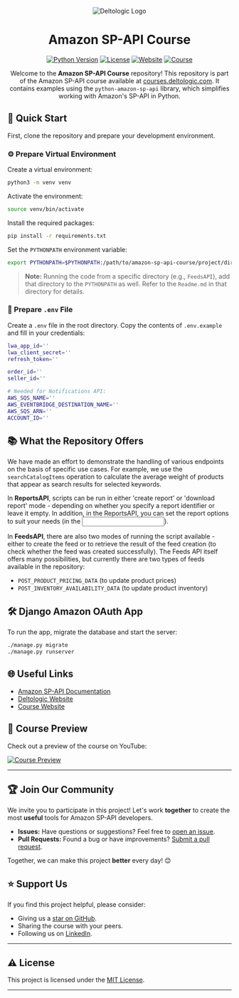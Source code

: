 
<div align="center">

![Deltologic Logo](https://i.imgur.com/lReGzMH_d.webp)

# Amazon SP-API Course

[![Python Version][python_version_img]][python_url]
[![License][license_img]][license_url]
[![Website][website_img]][company_url]
[![Course][course_img]][course_url]

Welcome to the **Amazon SP-API Course** repository! This repository is part of the Amazon SP-API course available at [courses.deltologic.com][course_url]. It contains examples using the `python-amazon-sp-api` library, which simplifies working with Amazon's SP-API in Python.

</div>

## 🚀 Quick Start

First, clone the repository and prepare your development environment.

### ⚙️ Prepare Virtual Environment

Create a virtual environment:

```bash
python3 -m venv venv
```

Activate the environment:

```bash
source venv/bin/activate
```

Install the required packages:

```bash
pip install -r requirements.txt
```

Set the `PYTHONPATH` environment variable:

```bash
export PYTHONPATH=$PYTHONPATH:/path/to/amazon-sp-api-course/project/directory
```

> **Note:** Running the code from a specific directory (e.g., `FeedsAPI`), add that directory to the `PYTHONPATH` as well. Refer to the `Readme.md` in that directory for details.

### 📄 Prepare `.env` File

Create a `.env` file in the root directory. Copy the contents of `.env.example` and fill in your credentials:

```bash
lwa_app_id=''
lwa_client_secret=''
refresh_token=''

order_id=''
seller_id=''

# Needed for Notifications API:
AWS_SQS_NAME=''
AWS_EVENTBRIDGE_DESTINATION_NAME=''
AWS_SQS_ARN=''
ACCOUNT_ID=''
```

## 📚 What the Repository Offers

We have made an effort to demonstrate the handling of various endpoints on the basis of specific use cases. For example, we use the `searchCatalogItems` operation to calculate the average weight of products that appear as search results for selected keywords.

In **ReportsAPI**, scripts can be run in either 'create report' or 'download report' mode - depending on whether you specify a report identifier or leave it empty. In addition, in the ReportsAPI, you can set the report options to suit your needs (in the <input part>).

In **FeedsAPI**, there are also two modes of running the script available - either to create the feed or to retrieve the result of the feed creation (to check whether the feed was created successfully). The Feeds API itself offers many possibilities, but currently there are two types of feeds available in the repository: 
- `POST_PRODUCT_PRICING_DATA` (to update product prices)
- `POST_INVENTORY_AVAILABILITY_DATA` (to update product inventory)

## 🛠 Django Amazon OAuth App

To run the app, migrate the database and start the server:

```bash
./manage.py migrate
./manage.py runserver
```

## 🌐 Useful Links

- [Amazon SP-API Documentation][amazon_sp_api_url]
- [Deltologic Website][company_url]
- [Course Website][course_url]

## 🎥 Course Preview

Check out a preview of the course on YouTube:

[![Course Preview][youtube_preview_img]][youtube_url]

---

## 🏆 Join Our Community

We invite you to participate in this project! Let's work **together** to create the most **useful** tools for Amazon SP-API developers.

- **Issues:** Have questions or suggestions? Feel free to [open an issue][issues_url].
- **Pull Requests:** Found a bug or have improvements? [Submit a pull request][pulls_url].

Together, we can make this project **better** every day! 😊

## ⭐️ Support Us

If you find this project helpful, please consider:

- Giving us a [star on GitHub][repository_url].
- Sharing the course with your peers.
- Following us on [LinkedIn][linkedin_url].

---

## ⚠️ License

This project is licensed under the [MIT License][license_url].

---

[logo_img]: https://imgur.com/a/ft47c2N
[company_url]: https://www.deltologic.com/
[course_url]: https://courses.deltologic.com/
[python_version_img]: https://img.shields.io/badge/python-3.x-blue
[python_url]: https://www.python.org/
[license_img]: https://img.shields.io/badge/license-MIT-green
[license_url]: LICENSE
[website_img]: https://img.shields.io/badge/website-Deltologic-blue
[course_img]: https://img.shields.io/badge/course-Amazon%20SP--API%20Course-orange
[amazon_sp_api_url]: https://developer-docs.amazon.com/sp-api/
[youtube_preview_img]: https://img.youtube.com/vi/zpUsBHuH0G8/0.jpg
[youtube_url]: https://youtu.be/zpUsBHuH0G8
[issues_url]: https://github.com/Deltologic/amazon-sp-api-course/issues
[pulls_url]: https://github.com/Deltologic/amazon-sp-api-course/pulls
[repository_url]: https://github.com/Deltologic/amazon-sp-api-course
[linkedin_url]: https://www.linkedin.com/company/deltologic-software/